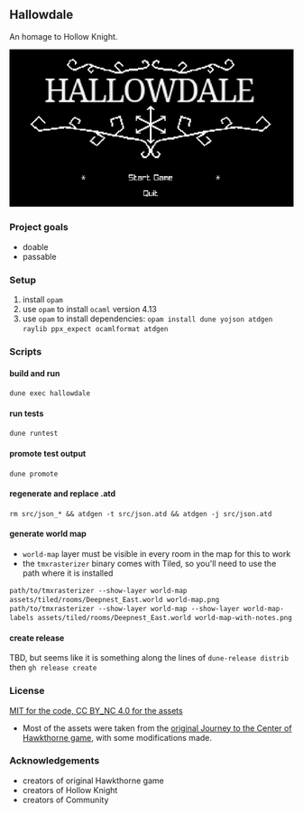 
## Hallowdale

An homage to Hollow Knight.

![main menu screenshot](./assets/main-menu-screenshot.png)

### Project goals

- doable
- passable

### Setup

1. install `opam`
2. use `opam` to install `ocaml` version 4.13
3. use `opam` to install dependencies: `opam install dune yojson atdgen raylib ppx_expect ocamlformat atdgen`

### Scripts

#### build and run

```
dune exec hallowdale
```

#### run tests

```
dune runtest
```

#### promote test output

```
dune promote
```

#### regenerate and replace .atd

```
rm src/json_* && atdgen -t src/json.atd && atdgen -j src/json.atd
```

#### generate world map

- `world-map` layer must be visible in every room in the map for this to work
- the `tmxrasterizer` binary comes with Tiled, so you'll need to use the path where it is installed

```
path/to/tmxrasterizer --show-layer world-map assets/tiled/rooms/Deepnest_East.world world-map.png
path/to/tmxrasterizer --show-layer world-map --show-layer world-map-labels assets/tiled/rooms/Deepnest_East.world world-map-with-notes.png
```

#### create release

TBD, but seems like it is something along the lines of `dune-release distrib` then `gh release create`

### License

[MIT for the code, CC BY_NC 4.0 for the assets](LICENSE.md)

- Most of the assets were taken from the [original Journey to the Center of Hawkthorne game](https://github.com/hawkthorne/hawkthorne-journey/tree/master/src/images), with some modifications made.

### Acknowledgements

- creators of original Hawkthorne game
- creators of Hollow Knight
- creators of Community
